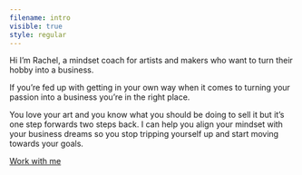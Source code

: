 ```yaml
---
filename: intro
visible: true
style: regular
---
```


Hi I’m Rachel, a mindset coach for artists and makers who want to turn their hobby into a business.

If you’re fed up with getting in your own way when it comes to turning your passion into a business you’re in the right place.

You love your art and you know what you should be doing to sell it but it’s one step forwards two steps back. I can help you align your mindset with your business dreams so you stop tripping yourself up and start moving towards your goals.

<div class="centred"><a class="cta" href="/workwithme">Work with me</a></div>